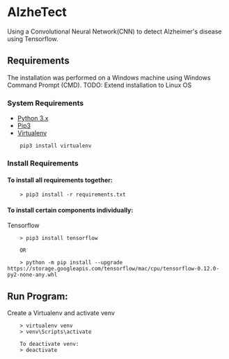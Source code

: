 # AlzheTect
Using a Convolutional Neural Network(CNN) to detect Alzheimer's disease using Tensorflow.

## Requirements
The installation was performed on a Windows machine using Windows Command Prompt (CMD).
TODO: Extend installation to Linux OS

### System Requirements
* [ Python 3.x ](https://www.python.org/downloads/)
* [ Pip3 ](https://pip.pypa.io)
* [ Virtualenv ](https://virtualenv.pypa.io)
```
    pip3 install virtualenv
```

### Install Requirements
#### To install all requirements together:
```
    > pip3 install -r requirements.txt
```
#### To install certain components individually:
Tensorflow
```
    > pip3 install tensorflow

    OR

    > python -m pip install --upgrade https://storage.googleapis.com/tensorflow/mac/cpu/tensorflow-0.12.0-py2-none-any.whl
```

## Run Program:
Create a Virtualenv and activate venv
```
    > virtualenv venv
    > venv\Scripts\activate

    To deactivate venv:
    > deactivate
```
